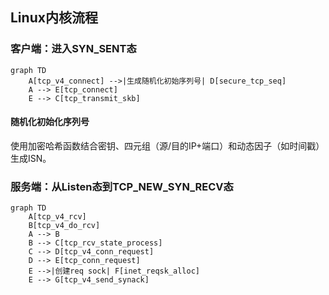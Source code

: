 ## Linux内核流程
### 客户端：进入SYN_SENT态
```mermaid
graph TD
    A[tcp_v4_connect] -->|生成随机化初始序列号| D[secure_tcp_seq]
    A --> E[tcp_connect]
    E --> C[tcp_transmit_skb]
```
#### 随机化初始化序列号
使用加密哈希函数结合密钥、四元组（源/目的IP+端口）和动态因子（如时间戳）生成ISN。

### 服务端：从Listen态到TCP_NEW_SYN_RECV态
```mermaid
graph TD
    A[tcp_v4_rcv]
    B[tcp_v4_do_rcv]
    A --> B
    B --> C[tcp_rcv_state_process]
    C --> D[tcp_v4_conn_request]
    D --> E[tcp_conn_request]
    E -->|创建req sock| F[inet_reqsk_alloc]
    E --> G[tcp_v4_send_synack]
```
